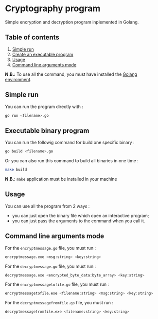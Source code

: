 # Cryptography program

Simple encryption and decryption program inplemented in Golang.

## Table of contents

1. [Simple run](#simple-run)
2. [Create an executable program](#executable-binary-program)
3. [Usage](#usage)
4. [Command line arguments mode](#command-line-arguments-mode)

**N.B.:** To use all the command, you must have installed the [Golang environment](https://golang.org/).

## Simple run

You can run the program directly with :

```bash
go run <filename>.go
```

## Executable binary program

You can run the followig command for build one specific binary :

```bash
go build <filename>.go
```

Or you can also run this command to build all binaries in one time :

```bash
make build
```

**N.B.:** `make` application must be installed in your machine

## Usage

You can use all the program from 2 ways :

- you can just open the binary file which open an interactive program;
- you can just pass the arguments to the command when you call it.

## Command line arguments mode

For the `encryptmessage.go` file, you must run :

```bash
encryptmessage.exe <msg:string> <key:string>
```

For the `decryptmessage.go` file, you must run :

```bash
decryptmessage.exe <encrypted_byte_data:byte_array> <key:string>
```

For the `encryptmessagetofile.go` file, you must run :

```bash
encryptmessagetofile.exe <filename:string> <msg:string> <key:string>
```

For the `decryptmessagefromfile.go` file, you must run :

```bash
decryptmessagefromfile.exe <filename:string> <key:string>
```
